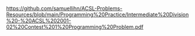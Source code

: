 https://github.com/samuellihn/ACSL-Problems-Resources/blob/main/Programming%20Practice/Intermediate%20Division%20-%20ACSL%202001-02%20Contest%201%20Programming%20Problem.pdf
